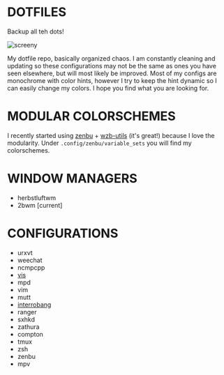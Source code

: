 # DOTFILES
Backup all teh dots!

![screeny](https://u.teknik.io/H5pqT.png)

My dotfile repo, basically organized chaos. I am constantly cleaning and updating so these configurations may not be the same as ones you have seen elsewhere, but will most likely be improved. Most of my configs are monochrome with color hints, however I try to keep the hint dynamic so I can easily change my colors. I hope you find what you are looking for.

# MODULAR COLORSCHEMES
I recently started using [zenbu](https://github.com/metakirby5/zenbu) + [wzb-utils](https://github.com/fullsalvo/wzb-utils) (it's great!) because I love the modularity. Under `.config/zenbu/variable_sets` you will find my colorschemes.

# WINDOW MANAGERS
- herbstluftwm
- 2bwm [current]

# CONFIGURATIONS
- urxvt
- weechat
- ncmpcpp
- [vis](https://github.com/dpayne/cli-visualizer)
- mpd
- vim
- mutt
- [interrobang](https://github.com/TrilbyWhite/interrobang)
- ranger
- sxhkd
- zathura
- compton
- tmux
- zsh
- zenbu
- mpv


